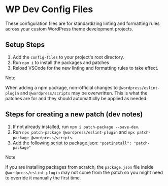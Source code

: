 # WP Dev Config Files

These configuration files are for standardizing linting and formatting rules across your custom WordPress theme development projects.

<!-- For Plugin development, there are a few changes which you can find in the `plugin-config-files` branch. -->

## Setup Steps

1. Add the `config-files` to your project's root directory.
2. Run `npm i` to install the packages and patches
3. Reload VSCode for the new linting and formatting rules to take effect.

> [!NOTE]
> When adding a npm package, non-official changes to `@wordpress/eslint-plugin` and `@wordpress/scripts` may be overwritten. This is what the patches are for and they should automatticlly be applied as needed.

## Steps for creating a new patch (dev notes)

1. If not already installed, run `npm i patch-package --save-dev`.
2. Run `npx patch-package @wordpress/eslint-plugin` and `npx patch-package @wordpress/scripts`.
3. Add the following script to package.json: `"postinstall": "patch-package"`

> [!NOTE]
> If you are installing packages from scratch, the `package.json` file inside `@wordpress/eslint-plugin` may not come from the patch so you might need to override it manually the first time.

